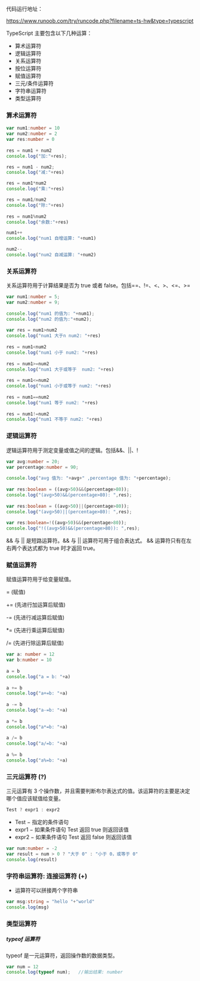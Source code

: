 代码运行地址：

https://www.runoob.com/try/runcode.php?filename=ts-hw&type=typescript

TypeScript 主要包含以下几种运算：

* 算术运算符
* 逻辑运算符
* 关系运算符
* 按位运算符
* 赋值运算符
* 三元/条件运算符
* 字符串运算符
* 类型运算符

### 算术运算符

```typescript
var num1:number = 10 
var num2:number = 2
var res:number = 0
    
res = num1 + num2 
console.log("加:"+res); 

res = num1 - num2; 
console.log("减:"+res) 

res = num1*num2 
console.log("乘:"+res) 

res = num1/num2 
console.log("除:"+res)
    
res = num1%num2 
console.log("余数:"+res) 

num1++ 
console.log("num1 自增运算: "+num1) 

num2-- 
console.log("num2 自减运算: "+num2)
```

### 关系运算符

关系运算符用于计算结果是否为 true 或者 false。包括==、!=、<、>、<=、>=

```typescript
var num1:number = 5;
var num2:number = 9;
 
console.log("num1 的值为: "+num1); 
console.log("num2 的值为:"+num2);
 
var res = num1>num2 
console.log("num1 大于n num2: "+res)
 
res = num1<num2 
console.log("num1 小于 num2: "+res)  
 
res = num1>=num2 
console.log("num1 大于或等于  num2: "+res)
 
res = num1<=num2
console.log("num1 小于或等于 num2: "+res)  
 
res = num1==num2 
console.log("num1 等于 num2: "+res)  
 
res = num1!=num2  
console.log("num1 不等于 num2: "+res)
```

### 逻辑运算符

逻辑运算符用于测定变量或值之间的逻辑。包括&&、||、!

```typescript
var avg:number = 20; 
var percentage:number = 90; 
 
console.log("avg 值为: "+avg+" ,percentage 值为: "+percentage);
  
var res:boolean = ((avg>50)&&(percentage>80)); 
console.log("(avg>50)&&(percentage>80): ",res);
 
var res:boolean = ((avg>50)||(percentage>80)); 
console.log("(avg>50)||(percentage>80): ",res);
 
var res:boolean=!((avg>50)&&(percentage>80)); 
console.log("!((avg>50)&&(percentage>80)): ",res);
```

&& 与 || 是短路运算符。&& 与 || 运算符可用于组合表达式。 && 运算符只有在左右两个表达式都为 true 时才返回 true。

### 赋值运算符

赋值运算符用于给变量赋值。

= (赋值)

+= (先进行加运算后赋值)

-= (先进行减运算后赋值)

*= (先进行乘运算后赋值)

/= (先进行除运算后赋值)

```typescript
var a: number = 12 
var b:number = 10  
 
a = b 
console.log("a = b: "+a)
 
a += b
console.log("a+=b: "+a)
 
a -= b 
console.log("a-=b: "+a)
 
a *= b 
console.log("a*=b: "+a)
 
a /= b 
console.log("a/=b: "+a)  
 
a %= b 
console.log("a%=b: "+a)
```

### 三元运算符 (?)

三元运算有 3 个操作数，并且需要判断布尔表达式的值。该运算符的主要是决定哪个值应该赋值给变量。

```typescript
Test ? expr1 : expr2
```

* Test − 指定的条件语句
* expr1 − 如果条件语句 Test 返回 true 则返回该值
* expr2 − 如果条件语句 Test 返回 false 则返回该值

```typescript
var num:number = -2 
var result = num > 0 ? "大于 0" : "小于 0，或等于 0" 
console.log(result)
```

### 字符串运算符: 连接运算符 (+)

+ 运算符可以拼接两个字符串

```typescript
var msg:string = "hello "+"world" 
console.log(msg)
```

### 类型运算符

##### typeof 运算符

typeof 是一元运算符，返回操作数的数据类型。

```typescript
var num = 12 
console.log(typeof num);   //输出结果: number